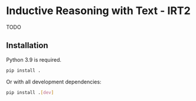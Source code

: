 # Inductive Reasoning with Text - IRT2

TODO

## Installation

Python 3.9 is required.

```bash
pip install .
```

Or with all development dependencies:

```bash
pip install .[dev]
```
